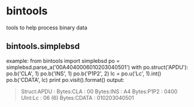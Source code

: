 # bintools
tools to help process binary data

## bintools.simplebsd
example:
    from bintools import simplebsd
    po = simplebsd.parse_a('00A4040006010203040501')
    with po.struct('APDU'):
        po.b('CLA', 1)
        po.b('INS', 1)
        po.b('P1P2', 2)
        lc = po.u('Lc', 1).int()
        po.b('CDATA', lc)
    print po.visit().format()
output:
> Struct:APDU         : 
>   Bytes:CLA           : 00
>   Bytes:INS           : A4
>   Bytes:P1P2          : 0400
>   UInt:Lc             : 06 (6)
>   Bytes:CDATA         : 010203040501
    
